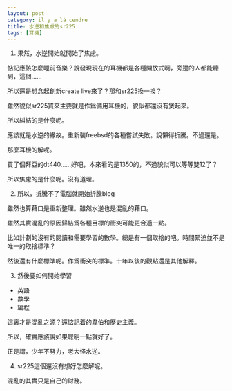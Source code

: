 ```yaml
---
layout: post
category: il y a là cendre
title: 水逆和焦慮的sr225
tags: [耳機]
---
```


1. 果然，水逆開始就開始了焦慮。

惦記應該怎麼睡前音樂？說發現現在的耳機都是各種開放式啊，旁邊的人都能聽到，這個……

所以還是想念起創新create live來了？那和sr225換一換？

雖然貌似sr225買來主要就是作爲備用耳機的，貌似都還沒有煲起來。

所以糾結的是什麼呢。

應該就是水逆的緣故。重新裝freebsd的各種嘗試失敗。說懶得折騰。不過還是。

那麼耳機的解呢。

買了個拜亞的dt440……好吧，本來看的是1350的，不過貌似可以等等雙12了？

所以焦慮的是什麼呢。沒有道理。

2. 所以，折騰不了電腦就開始折騰blog

雖然也算藉口是重新整理。雖然水逆也是混亂的藉口。

雖然其實混亂的原因歸結爲各種目標的衝突可能更合適一點。

比如計劃的沒有的閱讀和需要學習的數學。總是有一個取捨的吧。時間緊迫並不是唯一的取捨標準？

然後還有什麼標準呢。作爲衝突的標準。十年以後的觀點還是其他解釋。

3. 然後要如何開始學習

  - 英語
  - 數學
  - 編程

這裏才是混亂之源？還惦記着的韋伯和歷史主義。

所以，確實應該說如果聰明一點就好了。

正是謂，少年不努力，老大怪水逆。

4. sr225這個還沒有想好怎麼解呢。

混亂的其實只是自己的財務。

<!-- more -->

